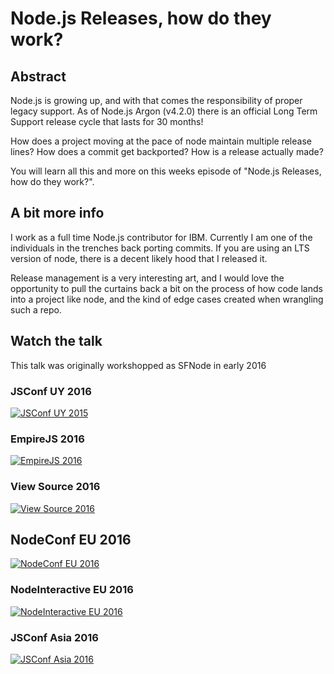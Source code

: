 # Node.js Releases, how do they work?

## Abstract

Node.js is growing up, and with that comes the responsibility of proper legacy
support. As of Node.js Argon (v4.2.0) there is an official Long Term Support
release cycle that lasts for 30 months!

How does a project moving at the pace of node maintain multiple release lines?
How does a commit get backported? How is a release actually made?

You will learn all this and more on this weeks episode of
"Node.js Releases, how do they work?".

## A bit more info

I work as a full time Node.js contributor for IBM. Currently I am one of the
individuals in the trenches back porting commits. If you are using an LTS version
of node, there is a decent likely hood that I released it.

Release management is a very interesting art, and I would love the opportunity to
pull the curtains back a bit on the process of how code lands into a project like
node, and the kind of edge cases created when wrangling such a repo.

## Watch the talk

This talk was originally workshopped as SFNode in early 2016

### JSConf UY 2016

[![JSConf UY 2015](https://img.youtube.com/vi/5un1I2qkojg/0.jpg)](https://www.youtube.com/watch?v=5un1I2qkojg)

### EmpireJS 2016

[![EmpireJS 2016](https://img.youtube.com/vi/hFxAbNlR1ts/0.jpg)](https://www.youtube.com/watch?v=hFxAbNlR1ts)

### View Source 2016

[![View Source 2016](https://img.youtube.com/vi/JOR2ne84QQg/0.jpg)](https://www.youtube.com/watch?v=JOR2ne84QQg)

## NodeConf EU 2016

[![NodeConf EU 2016](https://img.youtube.com/vi/G_mQmDsi9HI/0.jpg)](https://www.youtube.com/watch?v=G_mQmDsi9HI)

### NodeInteractive EU 2016

[![NodeInteractive EU 2016](https://img.youtube.com/vi/8XIhvRIz2aA/0.jpg)](https://www.youtube.com/watch?v=8XIhvRIz2aA)

### JSConf Asia 2016

[![JSConf Asia 2016](https://img.youtube.com/vi/3gkm7oafWxs/0.jpg)](https://www.youtube.com/watch?v=3gkm7oafWxs)
